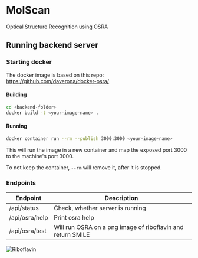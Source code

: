 # MolScan
Optical Structure Recognition using OSRA

## Running backend server

### Starting docker
The docker image is based on this repo: https://github.com/daverona/docker-osra/

#### Building
```bash
cd <backend-folder> 
docker build -t <your-image-name> .
```

#### Running
```bash
docker container run --rm --publish 3000:3000 <your-image-name>
```

This will run the image in a new container and map the exposed port 3000 to the machine's port 3000.

To not keep the container, `--rm` will remove it, after it is stopped.

### Endpoints
| Endpoint          | Description                      |
|-------------------|----------------------------------|
| /api/status       | Check, whether server is running |
| /api/osra/help    | Print osra help                  |
| /api/osra/test    | Will run OSRA on a png image of riboflavin and return SMILE


![Riboflavin](https://upload.wikimedia.org/wikipedia/commons/thumb/3/36/Riboflavin.svg/440px-Riboflavin.svg.png)
